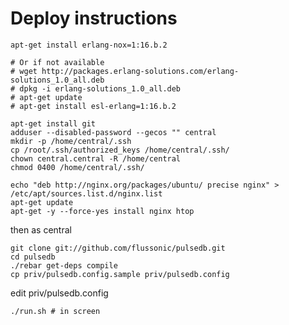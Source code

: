 Deploy instructions
===================



    apt-get install erlang-nox=1:16.b.2
    
    # Or if not available
    # wget http://packages.erlang-solutions.com/erlang-solutions_1.0_all.deb
    # dpkg -i erlang-solutions_1.0_all.deb
    # apt-get update
    # apt-get install esl-erlang=1:16.b.2
    
    apt-get install git
    adduser --disabled-password --gecos "" central
    mkdir -p /home/central/.ssh
    cp /root/.ssh/authorized_keys /home/central/.ssh/
    chown central.central -R /home/central
    chmod 0400 /home/central/.ssh/

    echo "deb http://nginx.org/packages/ubuntu/ precise nginx" > /etc/apt/sources.list.d/nginx.list 
    apt-get update
    apt-get -y --force-yes install nginx htop


then as central

    git clone git://github.com/flussonic/pulsedb.git
    cd pulsedb
    ./rebar get-deps compile
    cp priv/pulsedb.config.sample priv/pulsedb.config


edit priv/pulsedb.config

    ./run.sh # in screen


